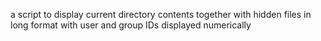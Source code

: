 a script to display current directory contents together with hidden files in long format with user and group IDs displayed numerically
